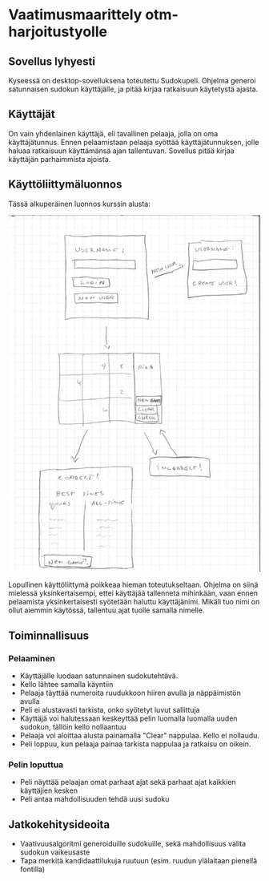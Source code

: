 # Vaatimusmaarittely otm-harjoitustyolle
## Sovellus lyhyesti

Kyseessä on desktop-sovelluksena toteutettu Sudokupeli. Ohjelma generoi satunnaisen sudokun käyttäjälle, ja pitää kirjaa ratkaisuun käytetystä ajasta. 

## Käyttäjät
On vain yhdenlainen käyttäjä, eli tavallinen pelaaja, jolla on oma käyttäjätunnus. Ennen pelaamistaan pelaaja syöttää 
käyttäjätunnuksen, jolle haluaa ratkaisuun käyttämänsä ajan tallentuvan. Sovellus pitää kirjaa käyttäjän parhaimmista 
ajoista.

## Käyttöliittymäluonnos

Tässä alkuperäinen luonnos kurssin alusta:

![kayttoliittymaluonnos](https://github.com/jkokko/otm-harjoitustyo/blob/master/dokumentointi/kayttoliittymahahmotelma.png)


Lopullinen käyttöliittymä poikkeaa hieman toteutukseltaan. Ohjelma on siinä mielessä yksinkertaisempi, ettei käyttäjää 
tallenneta mihinkään, vaan ennen pelaamista yksinkertaisesti syötetään haluttu käyttäjänimi. Mikäli tuo nimi on ollut 
aiemmin käytössä, tallentuu ajat tuolle samalla nimelle.


## Toiminnallisuus
### Pelaaminen
* Käyttäjälle luodaan satunnainen sudokutehtävä.
* Kello lähtee samalla käyntiin
* Pelaaja täyttää numeroita ruudukkoon hiiren avulla ja näppäimistön avulla
* Peli ei alustavasti tarkista, onko syötetyt luvut sallittuja
* Käyttäjä voi halutessaan keskeyttää pelin luomalla luomalla uuden sudokun, tällöin kello nollaantuu
* Pelaaja voi aloittaa alusta painamalla "Clear" nappulaa. Kello ei nollaudu.
* Peli loppuu, kun pelaaja painaa tarkista nappulaa ja ratkaisu on oikein.

### Pelin loputtua
* Peli näyttää pelaajan omat parhaat ajat sekä parhaat ajat kaikkien käyttäjien kesken
* Peli antaa mahdollisuuden tehdä uusi sudoku

## Jatkokehitysideoita
* Vaativuusalgoritmi generoiduille sudokuille, sekä mahdollisuus valita sudokun vaikeusaste
* Tapa merkitä kandidaattilukuja ruutuun (esim. ruudun ylälaitaan pienellä fontilla)
